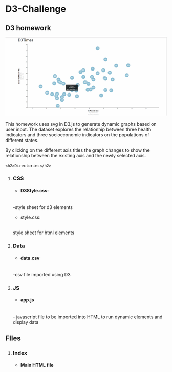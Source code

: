 # D3-Challenge
<h2>D3 homework</h2>

<a href ="https://github.com/UncleBacon/D3-Challenge/blob/master/images/D3gif.gif" >
<img src = "https://github.com/UncleBacon/D3-Challenge/blob/master/images/D3gif.gif" alt = "plot gif"></a>

<p>This homework uses svg in D3.js to generate dynamic graphs based on user input. The dataset explores the relationhip between three health indicators and three socioeconomic indicators on the populations of different states.</p>

<p>By clicking on the different axis titles the graph changes to show the relationship between the existing axis and the newly selected axis.</p>

    <h2>Directories</h2>
<ol>
      <li><h3>CSS</h3></li>
        <ul><li><h4>D3Style.css:</li></h4></ul><br>
            -style sheet for d3 elements
        <ul><li><p>style.css:</ul></li></p><br>
          style sheet for html elements
      <li><h3>Data</h3></li>
        <ul><li><h4>data.csv</h4></li></ul><br>
          -csv file imported using D3
      <li><h3>JS</h3></li>
        <ul><li><h4>app.js</h4></li></ul><br>
          - javascript file to be imported into HTML to run dynamic elements and display data 
</ol>

<h2>FIles</h2>
<ol>
      <li><h3>Index</h3></li>
    <ul><li><h4>Main HTML file</h4></li></ul>
</ol>

